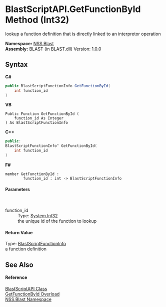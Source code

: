 # BlastScriptAPI.GetFunctionById Method (Int32)
 

lookup a function definition that is directly linked to an interpretor operation

**Namespace:**&nbsp;<a href="88b55311-4a89-0894-e27a-e157e443c7f7.md">NSS.Blast</a><br />**Assembly:**&nbsp;BLAST (in BLAST.dll) Version: 1.0.0

## Syntax

**C#**<br />
``` C#
public BlastScriptFunctionInfo GetFunctionById(
	int function_id
)
```

**VB**<br />
``` VB
Public Function GetFunctionById ( 
	function_id As Integer
) As BlastScriptFunctionInfo
```

**C++**<br />
``` C++
public:
BlastScriptFunctionInfo^ GetFunctionById(
	int function_id
)
```

**F#**<br />
``` F#
member GetFunctionById : 
        function_id : int -> BlastScriptFunctionInfo 

```


#### Parameters
&nbsp;<dl><dt>function_id</dt><dd>Type: <a href="https://docs.microsoft.com/dotnet/api/system.int32" target="_blank" rel="noopener noreferrer">System.Int32</a><br />the unique id of the function to lookup</dd></dl>

#### Return Value
Type: <a href="35bc9cb6-da4c-534d-4c2a-2a3eef40d203.md">BlastScriptFunctionInfo</a><br />a function definition

## See Also


#### Reference
<a href="e6f5a4bb-3337-aec4-3768-690bdad3c62b.md">BlastScriptAPI Class</a><br /><a href="99a3d75a-8924-e411-80fc-3e73144f0947.md">GetFunctionById Overload</a><br /><a href="88b55311-4a89-0894-e27a-e157e443c7f7.md">NSS.Blast Namespace</a><br />